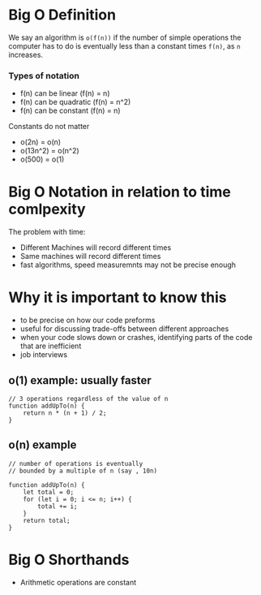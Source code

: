 # Big O Definition
We say an algorithm is `o(f(n))` if the number of simple operations the computer has to do is eventually less than a constant times `f(n)`, as `n` increases.

### Types of notation
- f(n) can be linear (f(n) = n)
- f(n) can be quadratic (f(n) = n^2)
- f(n) can be constant (f(n) = n)

Constants do not matter
- o(2n) = o(n)
- o(13n^2) = o(n^2)
- o(500) = o(1) 

# Big O Notation in relation to time comlpexity

The problem with time:
- Different Machines will record different times
- Same machines will record different times
- fast algorithms, speed measuremnts may not be
precise enough


# Why it is important to know this
- to be precise on how our code preforms
- useful for discussing trade-offs between different approaches
- when your code slows down or crashes, identifying parts of the code that are inefficient
- job interviews

## o(1) example: usually faster

```
// 3 operations regardless of the value of n
function addUpTo(n) {
    return n * (n + 1) / 2;
}
```

## o(n) example
```
// number of operations is eventually 
// bounded by a multiple of n (say , 10n)

function addUpTo(n) {
    let total = 0;
    for (let i = 0; i <= n; i++) {
        total += i;
    }
    return total;
}

```

# Big O Shorthands
- Arithmetic operations are constant